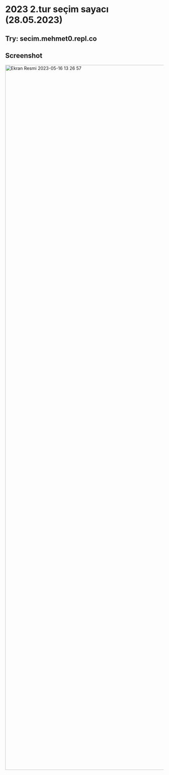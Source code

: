 # 2023 2.tur seçim sayacı (28.05.2023)

## Try: secim.mehmet0.repl.co


## Screenshot

<img width="2240" alt="Ekran Resmi 2023-05-16 13 26 57" src="https://github.com/mehmetkahya0/Secim-Sayac-/assets/84154488/75ee6055-0248-4341-83e2-39926ded6d0a">
